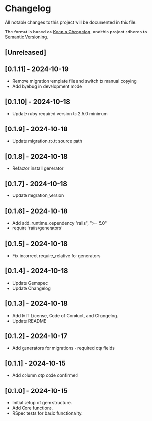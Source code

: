 # Changelog

All notable changes to this project will be documented in this file.

The format is based on [Keep a Changelog](https://keepachangelog.com/en/1.0.0/), and this project adheres to [Semantic Versioning](https://semver.org/spec/v2.0.0.html).

## [Unreleased]

## [0.1.11] - 2024-10-19
- Remove migration template file and switch to manual copying
- Add byebug in development mode

## [0.1.10] - 2024-10-18
- Update ruby required version to 2.5.0 minimum

## [0.1.9] - 2024-10-18
- Update migration.rb.tt source path
  
## [0.1.8] - 2024-10-18
- Refactor install generator

## [0.1.7] - 2024-10-18
- Update migration_version

## [0.1.6] - 2024-10-18
- Add add_runtime_dependency "rails", ">= 5.0"
- require 'rails/generators'

## [0.1.5] - 2024-10-18
- Fix incorrect require_relative for generators

## [0.1.4] - 2024-10-18
- Update Gemspec
- Update Changelog

## [0.1.3] - 2024-10-18
- Add MIT License, Code of Conduct, and Changelog.
- Update README

## [0.1.2] - 2024-10-17
- Add generators for migrations - required otp fields

## [0.1.1] - 2024-10-15
- Add column otp code confirmed

## [0.1.0] - 2024-10-15
- Initial setup of gem structure.
- Add Core functions.
- RSpec tests for basic functionality.
  